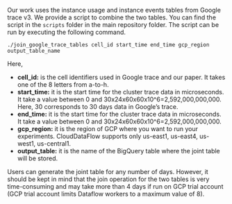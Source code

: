 Our work uses the instance usage and instance events tables from Google trace v3. We provide a script to combine the two tables. You can find the script in the `scripts` folder in the main repository folder. The script can be run by executing the following command. 

`./join_google_trace_tables cell_id start_time end_time gcp_region output_table_name`

Here,   
* **cell_id:** is the cell identifiers used in Google trace and our paper. It takes one of the 8 letters from a-to-h.  
* **start_time:** it is the start time for the cluster trace data in microseconds. It take a value between 0 and 30x24x60x60x10^6=2,592,000,000,000. Here, 30 corresponds to 30 days data in Google’s trace. 
* **end_time:** it is the start time for the cluster trace data in microseconds. It take a value between 0 and 30x24x60x60x10^6=2,592,000,000,000. 
* **gcp_region:** it is the region of GCP where you want to run your experiments. CloudDataFlow supports only us-east1, us-east4, us-west1, us-central1.
* **output_table:** it is the name of the BigQuery table where the joint table will be stored. 

Users can generate the joint table for any number of days. However, it should be kept in mind that the join operation for the two tables is very time-consuming and may take more than 4 days if run on GCP trial account (GCP trial account limits Dataflow workers to a maximum value of 8).
